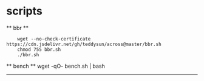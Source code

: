 # scripts
** bbr **
```
    wget --no-check-certificate https://cdn.jsdelivr.net/gh/teddysun/across@master/bbr.sh
    chmod 755 bbr.sh
    ./bbr.sh
```
** bench **
    wget -qO- bench.sh | bash
****

